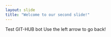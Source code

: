 ```yaml
---
layout: slide
title: "Welcome to our second slide!"
---
```

Test GIT-HUB bot
Use the left arrow to go back!
